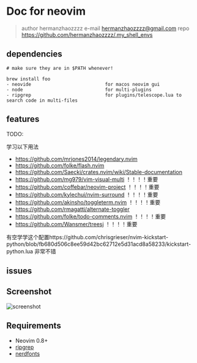 # Doc for neovim
> author hermanzhaozzzz
> e-mail hermanzhaozzzz@gmail.com
> repo   https://github.com/hermanzhaozzzz/.my_shell_envs

## dependencies
```
# make sure they are in $PATH whenever!

brew install foo
- neovide							for macos neovim gui
- node 								for multi-plugins
- ripgrep							for plugins/telescope.lua to search code in multi-files
```




## features

TODO:

学习以下用法
- https://github.com/mrjones2014/legendary.nvim
- https://github.com/folke/flash.nvim
- https://github.com/Saecki/crates.nvim/wiki/Stable-documentation
- https://github.com/mg979/vim-visual-multi  ！！！！重要
- https://github.com/coffebar/neovim-project  ！！！！重要
- https://github.com/kylechui/nvim-surround  ！！！！重要
- https://github.com/akinsho/toggleterm.nvim  ！！！！重要
- https://github.com/rmagatti/alternate-toggler
- https://github.com/folke/todo-comments.nvim  ！！！！重要
- https://github.com/Wansmer/treesj  ！！！！重要


有空学学这个配置https://github.com/chrisgrieser/nvim-kickstart-python/blob/fb680d506c8ee59d42bc62712e5d31acd8a58233/kickstart-python.lua
非常不错
## issues


## Screenshot

![screenshot](https://github.com/bitterteasweetorange/nvim/blob/main/screenshot.png)

## Requirements

- Neovim 0.8+
- [ripgrep](https://github.com/BurntSushi/ripgrep)
- [nerdfonts](https://www.nerdfonts.com/)
